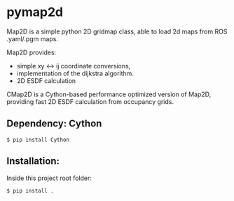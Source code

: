 # pymap2d

Map2D is a simple python 2D gridmap class,
able to load 2d maps from ROS .yaml/.pgm maps.

Map2D provides:
- simple xy <-> ij coordinate conversions,
- implementation of the dijkstra algorithm.
- 2D ESDF calculation

CMap2D is a Cython-based performance optimized version of Map2D,
providing fast 2D ESDF calculation from occupancy grids.

## Dependency: Cython
```
$ pip install Cython
```

## Installation:
Inside this project root folder:
```
$ pip install .
```
